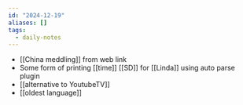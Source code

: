 ```yaml
---
id: "2024-12-19"
aliases: []
tags:
  - daily-notes
---
```


- [[China meddling]] from web link
- Some form of printing [[time]] [[SD]] for [[Linda]] using auto parse plugin
- [[alternative to YoutubeTV]]
- [[oldest language]]